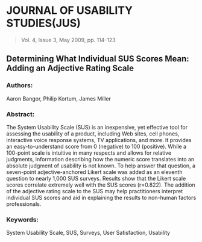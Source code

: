 # JOURNAL OF USABILITY STUDIES(JUS)
>Vol. 4, Issue 3, May 2009, pp. 114-123

## Determining What Individual SUS Scores Mean: Adding an Adjective Rating Scale

### Authors:
Aaron Bangor, Philip Kortum, James Miller 

### Abstract:
The System Usability Scale (SUS) is an inexpensive, yet effective tool for assessing the usability of a product, including Web sites, cell phones, interactive voice response systems, TV applications, and more. It provides an easy-to-understand score from 0 (negative) to 100 (positive). While a 100-point scale is intuitive in many respects and allows for relative judgments, information describing how the numeric score translates into an absolute judgment of usability is not known. To help answer that question, a seven-point adjective-anchored Likert scale was added as an eleventh question to nearly 1,000 SUS surveys. Results show that the Likert scale scores correlate extremely well with the SUS scores (r=0.822). The addition of the adjective rating scale to the SUS may help practitioners interpret individual SUS scores and aid in explaining the results to non-human factors professionals.

### Keywords:
System Usability Scale, SUS, Surveys, User Satisfaction, Usability
